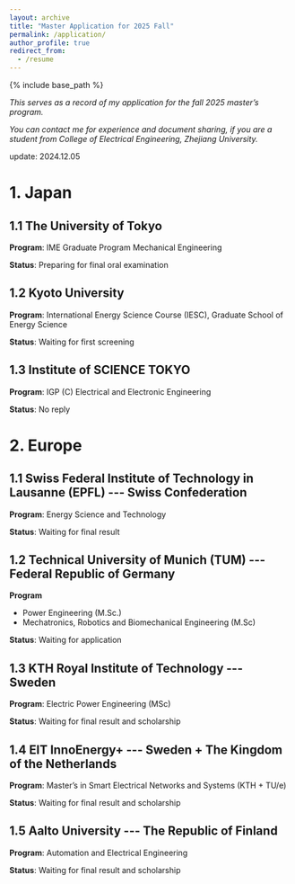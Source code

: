```yaml
---
layout: archive
title: "Master Application for 2025 Fall"
permalink: /application/
author_profile: true
redirect_from:
  - /resume
---
```


{% include base_path %}


*This serves as a record of my application for the fall 2025 master’s program.*

*You can contact me for experience and document sharing, if you are a student from College of Electrical Engineering, Zhejiang University.*

update: 2024.12.05

# 1. Japan

## 1.1 The University of Tokyo

**Program**: IME Graduate Program Mechanical Engineering

**Status**: Preparing for final oral examination

## 1.2 Kyoto University

**Program**: International Energy Science Course (IESC), Graduate School of Energy Science

**Status**: Waiting for first screening

## 1.3 Institute of SCIENCE TOKYO

**Program**: IGP (C) Electrical and Electronic Engineering

**Status**: No reply

# 2. Europe

## 1.1 Swiss Federal Institute of Technology in Lausanne (EPFL) --- Swiss Confederation

**Program**: Energy Science and Technology

**Status**: Waiting for final result

## 1.2 Technical University of Munich (TUM) --- Federal Republic of Germany

**Program**

* Power Engineering (M.Sc.)
* Mechatronics, Robotics and Biomechanical Engineering (M.Sc)

**Status**: Waiting for application

## 1.3 KTH Royal Institute of Technology --- Sweden

**Program**: Electric Power Engineering (MSc)

**Status**: Waiting for final result and scholarship

## 1.4 EIT InnoEnergy+ --- Sweden + The Kingdom of the Netherlands

**Program**: Master’s in Smart Electrical Networks and Systems (KTH + TU/e)

**Status**: Waiting for final result and scholarship

## 1.5 Aalto University --- The Republic of Finland

**Program**: Automation and Electrical Engineering

**Status**: Waiting for final result and scholarship

